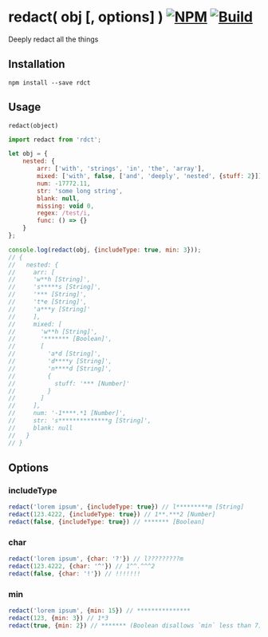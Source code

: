# redact( obj [, options] ) [![NPM](https://img.shields.io/npm/v/rdct.svg)](https://npmjs.com/package/rdct) [![Build](https://travis-ci.org/whiskeredwonder/rdct.svg?branch=master)](https://travis-ci.org/whiskeredwonder/rdct)

Deeply redact all the things


## Installation

`npm install --save rdct`


## Usage

`redact(object)`

```js
import redact from 'rdct';

let obj = {
    nested: {
        arr: ['with', 'strings', 'in', 'the', 'array'],
        mixed: ['with', false, ['and', 'deeply', 'nested', {stuff: 2}]],
        num: -17772.11,
        str: 'some long string',
        blank: null,
        missing: void 0,
        regex: /test/i,
        func: () => {}
    }
};

console.log(redact(obj, {includeType: true, min: 3}));
// {
//   nested: {
//     arr: [
//     'w**h [String]',
//     's*****s [String]',
//     '*** [String]',
//     't*e [String]',
//     'a***y [String]'
//     ],
//     mixed: [
//       'w**h [String]',
//       '******* [Boolean]',
//       [
//         'a*d [String]',
//         'd****y [String]',
//         'n****d [String]',
//         {
//           stuff: '*** [Number]'
//         }
//       ]
//     ],
//     num: '-1****.*1 [Number]',
//     str: 's**************g [String]',
//     blank: null
//   }
// }

```

## Options

### includeType

```js
redact('lorem ipsum', {includeType: true}) // l*********m [String]
redact(123.4222, {includeType: true}) // 1**.***2 [Number]
redact(false, {includeType: true}) // ******* [Boolean]
```

### char

```js
redact('lorem ipsum', {char: '?'}) // l?????????m
redact(123.4222, {char: '^'}) // 1^^.^^^2
redact(false, {char: '!'}) // !!!!!!!
```

### min
```js
redact('lorem ipsum', {min: 15}) // ***************
redact(123, {min: 3}) // 1*3
redact(true, {min: 2}) // ******* (Boolean disallows `min` less than 7)
```
